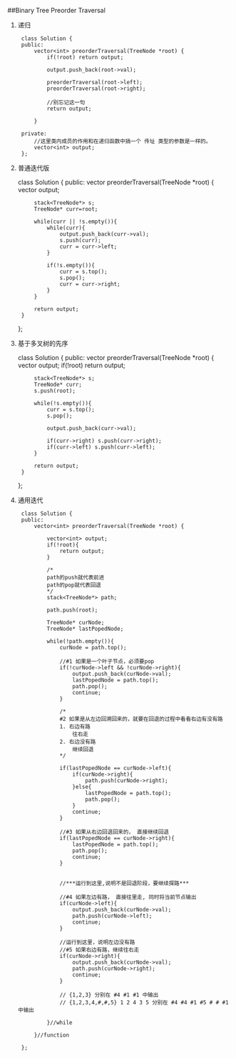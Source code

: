 ##Binary Tree Preorder Traversal
1. 递归

		class Solution {
		public:
		    vector<int> preorderTraversal(TreeNode *root) {
		        if(!root) return output;
		        
		        output.push_back(root->val);
		        
		        preorderTraversal(root->left);
		        preorderTraversal(root->right);
		        
		        //别忘记这一句
		        return output;
		        
		    }

		private:
		    //这里类内成员的作用和在递归函数中搞一个 传址 类型的参数是一样的。
		    vector<int> output;
		};


2. 普通迭代版

	class Solution {
	public:
	    vector<int> preorderTraversal(TreeNode *root) {
	        vector<int> output;
	        
	        stack<TreeNode*> s;
	        TreeNode* curr=root;
	        
	        while(curr || !s.empty()){
	            while(curr){
	                output.push_back(curr->val);
	                s.push(curr);
	                curr = curr->left;
	            }
	            
	            if(!s.empty()){
	                curr = s.top();
	                s.pop();
	                curr = curr->right;
	            }
	        }
	        
	        return output;
	    }
	};

3. 基于多叉树的先序

	class Solution {
	public:
	    vector<int> preorderTraversal(TreeNode *root) {
	        vector<int> output;
	        if(!root) return output;
	        
	        stack<TreeNode*> s;
	        TreeNode* curr;
	        s.push(root);
	        
	        while(!s.empty()){
	            curr = s.top();
	            s.pop();
	            
	            output.push_back(curr->val);
	            
	            if(curr->right) s.push(curr->right);
	            if(curr->left) s.push(curr->left);
	        }
	        
	        return output;
	    }
	};




4. 通用迭代

		class Solution {
		public:
		    vector<int> preorderTraversal(TreeNode *root) {

		        vector<int> output;
		        if(!root){
		            return output;
		        }
		        
		        /*
		        path的push就代表前进
		        path的pop就代表回退
		        */
		        stack<TreeNode*> path;
		        
		        path.push(root);
		        
		        TreeNode* curNode;
		        TreeNode* lastPopedNode;
		        
		        while(!path.empty()){
		            curNode = path.top();
		            
		            //#1 如果是一个叶子节点，必须要pop
		            if(!curNode->left && !curNode->right){
		                output.push_back(curNode->val);
		                lastPopedNode = path.top();
		                path.pop();
		                continue;
		            }
		            
		            /*
		            #2 如果是从左边回溯回来的，就要在回退的过程中看看右边有没有路
		            1. 右边有路
		                往右走
		            2. 右边没有路
		                继续回退
		            */
		            
		            if(lastPopedNode == curNode->left){
		                if(curNode->right){
		                    path.push(curNode->right);
		                }else{
		                    lastPopedNode = path.top();
		                    path.pop();
		                }
		                continue;
		            }
		            
		            //#3 如果从右边回退回来的， 直接继续回退
		            if(lastPopedNode == curNode->right){
		                lastPopedNode = path.top();
		                path.pop();
		                continue;
		            }
		            
		            
		            //***运行到这里,说明不是回退阶段，要继续探路***
		            
		            //#4 如果左边有路， 直接往里走, 同时将当前节点输出
		            if(curNode->left){
		                output.push_back(curNode->val);
		                path.push(curNode->left);
		                continue;
		            }
		            
		            //运行到这里，说明左边没有路
		            //#5 如果右边有路，继续往右走
		            if(curNode->right){
		                output.push_back(curNode->val);
		                path.push(curNode->right);
		                continue;
		            }
		            
		            // {1,2,3} 分别在 #4 #1 #1 中输出
		            // {1,2,3,4,#,#,5} 1 2 4 3 5 分别在 #4 #4 #1 #5 # # #1 中输出
		            
		        }//while
		        
		    }//function
		        
		};

